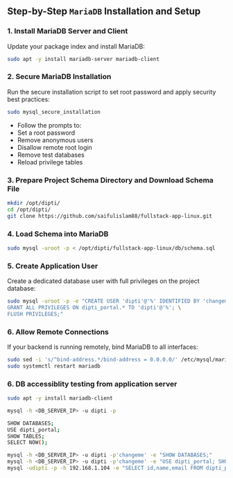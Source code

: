 ## Step-by-Step `MariaDB` Installation and Setup

### 1. Install MariaDB Server and Client
Update your package index and install MariaDB:

```bash
sudo apt -y install mariadb-server mariadb-client
```

### 2. Secure MariaDB Installation

Run the secure installation script to set root password and apply security best practices:

```bash
sudo mysql_secure_installation
```
  - Follow the prompts to:
  - Set a root password
  - Remove anonymous users
  - Disallow remote root login
  - Remove test databases
  - Reload privilege tables

### 3. Prepare Project Schema Directory and Download Schema File

```bash
mkdir /opt/dipti/
cd /opt/dipti/
git clone https://github.com/saifulislam88/fullstack-app-linux.git
```
### 4. Load Schema into MariaDB

```bash
sudo mysql -uroot -p < /opt/dipti/fullstack-app-linux/db/schema.sql
```
### 5. Create Application User
Create a dedicated database user with full privileges on the project database:
```bash
sudo mysql -uroot -p -e "CREATE USER 'dipti'@'%' IDENTIFIED BY 'changeme'; \
GRANT ALL PRIVILEGES ON dipti_portal.* TO 'dipti'@'%'; \
FLUSH PRIVILEGES;"
```
### 6. Allow Remote Connections
If your backend is running remotely, bind MariaDB to all interfaces:

```bash
sudo sed -i 's/^bind-address.*/bind-address = 0.0.0.0/' /etc/mysql/mariadb.conf.d/50-server.cnf
sudo systemctl restart mariadb
```

### 6. DB accessiblity testing from application server

```bash
sudo apt -y install mariadb-client
```
```bash
mysql -h <DB_SERVER_IP> -u dipti -p
```
```bash
SHOW DATABASES;
USE dipti_portal;
SHOW TABLES;
SELECT NOW();
```
```bash
mysql -h <DB_SERVER_IP> -u dipti -p'changeme' -e "SHOW DATABASES;"
mysql -h <DB_SERVER_IP> -u dipti -p'changeme' -e "USE dipti_portal; SHOW TABLES;"
mysql -udipti -p -h 192.168.1.104 -e "SELECT id,name,email FROM dipti_portal.students ORDER BY id DESC LIMIT 5
```
